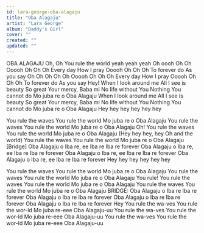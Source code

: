 ```yaml
---
id: lara-george-oba-alagaju
title: "Oba Alagaju"
artist: "Lara George"
album: "Daddy's Girl"
cover: ""
created: ""
updated: ""
---
```


OBA ALAGAJU
Oh, Oh
You rule the world yeah yeah yeah
Oh oooh Oh Oh
Ooooh Oh Oh Oh
Every day
How I pray
Ooooh Oh Oh Oh
To forever do
As you say
Oh Oh Oh Oh Oh
Ooooh Oh Oh Oh
Every day
How I pray
Ooooh Oh Oh Oh
To forever do
As you say
Hey!
When I look around me
All I see is beauty
So great Your mercy, Baba mi
No life without You
Nothing You cannot do
Mo juba re o
Oba Alagaju
When I look around me
All I see is beauty
So great Your mercy, Baba mi
No life without You
Nothing You cannot do
Mo juba re o
Oba Alagaju
Hey hey hey hey hey hey

You rule the waves
You rule the world
Mo juba re o
Oba Alagaju
You rule the waves
You rule the world
Mo juba re o
Oba Alagaju
Oh!
You rule the waves
You rule the world
Mo juba re o
Oba Alagaju
(Hey hey hey, hey Oh and the world)
You rule the waves
You rule the world
Mo juba re o
Oba Alagaju
[Bridge]
Oba Alagaju o
Iba re, ee
Iba re
Iba re forever
Oba Alagaju o
Iba re, ee
Iba re
Iba re forever
Oba Alagaju o
Iba re, ee
Iba re
Iba re forever
Oba Alagaju o
Iba re, ee
Iba re
Iba re forever
Hey hey hey hey hey hey

You rule the waves
You rule the world
Mo juba re o
Oba Alagaju
You rule the waves
You rule the world
Mo juba re o
Oba Alagaju
You rule!
You rule the waves
You rule the world
Mo juba re o
Oba Alagaju
You rule the waves
You rule the world
Mo juba re o
Oba Alagaju
BRIDGE:
Oba Alagaju o
Iba re
Iba re forever
Oba Alagaju o
Iba re
Iba re forever
Oba Alagaju o
Iba re
Iba re forever
Oba Alagaju o
Iba re
Iba re forever
Hey
You rule the wa-ves
You rule the wor-ld
Mo juba re-eee
Oba Alagaju-uu
You rule the wa-ves
You rule the wor-ld
Mo juba re-eee
Oba Alagaju-uu
You rule the wa-ves
You rule the wor-ld
Mo juba re-eee
Oba Alagaju-uu